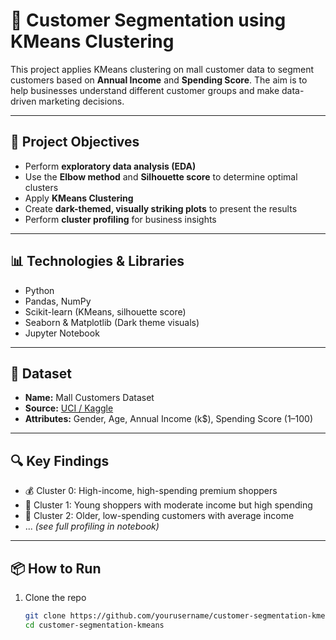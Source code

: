 # 🧠 Customer Segmentation using KMeans Clustering

This project applies KMeans clustering on mall customer data to segment customers based on **Annual Income** and **Spending Score**. The aim is to help businesses understand different customer groups and make data-driven marketing decisions.

---

## 📌 Project Objectives

- Perform **exploratory data analysis (EDA)**
- Use the **Elbow method** and **Silhouette score** to determine optimal clusters
- Apply **KMeans Clustering**
- Create **dark-themed, visually striking plots** to present the results
- Perform **cluster profiling** for business insights

---

## 📊 Technologies & Libraries

- Python
- Pandas, NumPy
- Scikit-learn (KMeans, silhouette score)
- Seaborn & Matplotlib (Dark theme visuals)
- Jupyter Notebook

---

## 📁 Dataset

- **Name:** Mall Customers Dataset
- **Source:** [UCI / Kaggle](https://www.kaggle.com/vjchoudhary7/customer-segmentation-tutorial)
- **Attributes:** Gender, Age, Annual Income (k$), Spending Score (1–100)

---

## 🔍 Key Findings

- 💰 Cluster 0: High-income, high-spending premium shoppers  
- 🧒 Cluster 1: Young shoppers with moderate income but high spending  
- 🧓 Cluster 2: Older, low-spending customers with average income  
- ... *(see full profiling in notebook)*

---

## 📦 How to Run

1. Clone the repo  
   ```bash
   git clone https://github.com/yourusername/customer-segmentation-kmeans.git
   cd customer-segmentation-kmeans
